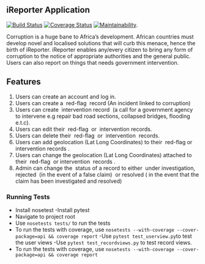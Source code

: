 ## iReporter Application

[![Build Status](https://travis-ci.org/Phionanamugga/iReporter-API.svg?branch=develop)](https://travis-ci.org/Phionanamugga/iReporter-API)
[![Coverage Status](https://coveralls.io/repos/github/Phionanamugga/iReporter-API/badge.svg?branch=develop)](https://coveralls.io/github/Phionanamugga/iReporter-API?branch=develop)
[![Maintainability](https://api.codeclimate.com/v1/badges/bd87fc48be64ba40746f/maintainability)](https://codeclimate.com/github/Phionanamugga/iReporter-API/maintainability).

Corruption is a huge bane to Africa’s development. African countries must develop novel and localised solutions that will curb this menace, hence the birth of iReporter. iReporter enables any/every citizen to bring any form of corruption to the notice of appropriate authorities and the general public. Users can also report on things that needs government intervention.

## Features
1. Users can create an account and log in.
2. Users can create a ​ red-flag ​ record (An incident linked to corruption)
3. Users can create ​ intervention​​ record​ ​ (a call for a government agency to intervene e.g repair bad road sections, collapsed bridges, flooding e.t.c).
4. Users can edit their ​ red-flag ​ or ​ intervention records.
5. Users can delete their ​ red-flag ​ or ​ intervention ​ records.
6. Users can add geolocation (Lat Long Coordinates) to their ​ red-flag ​ or ​ intervention records​ .
7. Users can change the geolocation (Lat Long Coordinates) attached to their ​ red-flag ​ or intervention ​ records​ .
8. Admin can change the ​ status​​ of a record to either ​ under investigation, rejected ​ (in the event of a false claim)​ ​ or​ resolved ( ​ in the event that the claim has been investigated and resolved)​

### Running Tests

- Install nosetest
-Install pytest
- Navigate to project root
- Use `nosetests tests/` to run the tests
- To run the tests with coverage, use `nosetests --with-coverage --cover-package=api && coverage report`
-Use `pytest test_userview.py`to test the user views
-Use `pytest test_recordviews.py` to test record views.
- To run the tests with coverage, use `nosetests --with-coverage --cover-package=api && coverage report`